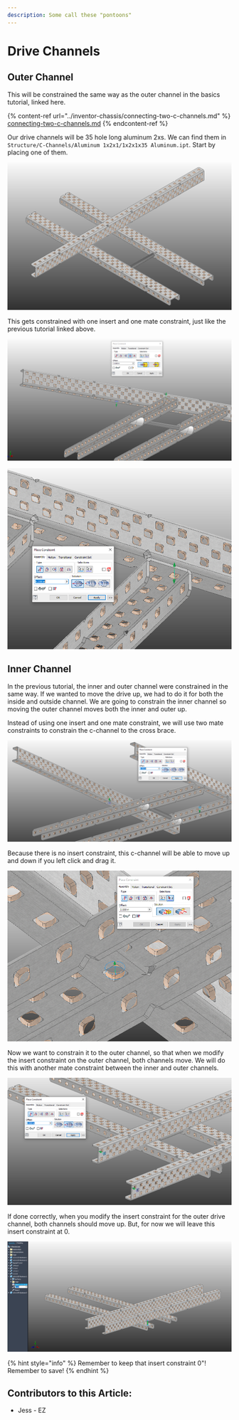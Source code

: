 ```yaml
---
description: Some call these "pontoons"
---
```


# Drive Channels

## Outer Channel

This will be constrained the same way as the outer channel in the basics tutorial, linked here. 

{% content-ref url="../inventor-chassis/connecting-two-c-channels.md" %}
[connecting-two-c-channels.md](../inventor-chassis/connecting-two-c-channels.md)
{% endcontent-ref %}

Our drive channels will be 35 hole long aluminum 2xs.  We can find them in `Structure/C-Channels/Aluminum 1x2x1/1x2x1x35 Aluminum.ipt`.  Start by placing one of them. 

![Placed 1x2x1x35 C-Channel](<../../../.gitbook/assets/image (179).png>)

This gets constrained with one insert and one mate constraint, just like the previous tutorial linked above.  

![Insert Constraint between two C-Channels](<../../../.gitbook/assets/image (173).png>)

![Mate Constraint between two C-Channels](<../../../.gitbook/assets/image (148).png>)

## Inner Channel

In the previous tutorial, the inner and outer channel were constrained in the same way.  If we wanted to move the drive up, we had to do it for both the inside and outside channel.  We are going to constrain the inner channel so moving the outer channel moves both the inner and outer up. 

Instead of using one insert and one mate constraint, we will use two mate constraints to constrain the c-channel to the cross brace. 

![Mate Constraint between two C-Channels](<../../../.gitbook/assets/image (191).png>)

Because there is no insert constraint, this c-channel will be able to move up and down if you left click and drag it. 

![Mate Constraint between two C-Channels](<../../../.gitbook/assets/image (207).png>)

Now we want to constrain it to the outer channel, so that when we modify the insert constraint on the outer channel, both channels move.  We will do this with another mate constraint between the inner and outer channels. 

![Mate Constraint between two C-Channels](<../../../.gitbook/assets/image (74).png>)

If done correctly, when you modify the insert constraint for the outer drive channel, both channels should move up.  But, for now we will leave this insert constraint at 0. 

![Drive Channels Moving Together](<../../../.gitbook/assets/image (139).png>)

{% hint style="info" %}
Remember to keep that insert constraint 0"!  Remember to save!
{% endhint %}



## Contributors to this Article:

* Jess - EZ
